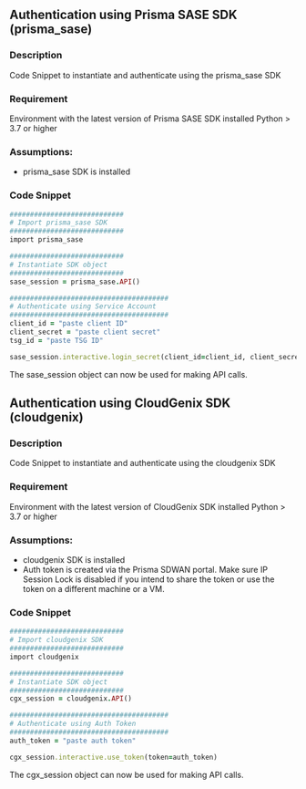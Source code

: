 ## Authentication using Prisma SASE SDK (prisma_sase)

### Description
Code Snippet to instantiate and authenticate using the prisma_sase SDK

### Requirement
Environment with the latest version of Prisma SASE SDK installed
Python >  3.7 or higher

### Assumptions:
- prisma_sase SDK is installed
  
### Code Snippet
```ruby
############################
# Import prisma_sase SDK
############################
import prisma_sase

############################
# Instantiate SDK object
############################
sase_session = prisma_sase.API()

#######################################
# Authenticate using Service Account 
#######################################
client_id = "paste client ID"
client_secret = "paste client secret"
tsg_id = "paste TSG ID"

sase_session.interactive.login_secret(client_id=client_id, client_secret=client_secret, tsg_id=tsg_id)

```

The sase_session object can now be used for making API calls.


## Authentication using CloudGenix SDK (cloudgenix)

### Description
Code Snippet to instantiate and authenticate using the cloudgenix SDK

### Requirement
Environment with the latest version of CloudGenix SDK installed
Python >  3.7 or higher

### Assumptions:
- cloudgenix SDK is installed
- Auth token is created via the Prisma SDWAN portal. Make sure IP Session Lock is disabled if you intend to share the token or use the token on a different machine or a VM.
  
### Code Snippet
```ruby
############################
# Import cloudgenix SDK
############################
import cloudgenix

############################
# Instantiate SDK object
############################
cgx_session = cloudgenix.API()

#######################################
# Authenticate using Auth Token 
#######################################
auth_token = "paste auth token"

cgx_session.interactive.use_token(token=auth_token)

```

The cgx_session object can now be used for making API calls.



